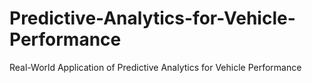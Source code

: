 # Predictive-Analytics-for-Vehicle-Performance
Real-World Application of Predictive Analytics for Vehicle Performance

